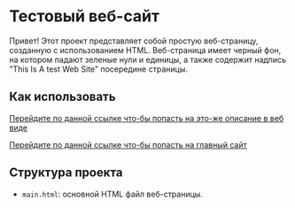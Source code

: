 # Тестовый веб-сайт

Привет! Этот проект представляет собой простую веб-страницу, созданную с использованием HTML. Веб-страница имеет черный фон, на котором падают зеленые нули и единицы, а также содержит надпись "This Is A test Web Site" посередине страницы.

## Как использовать
[Перейдите по данной ссылке что-бы попасть на это-же описание в веб виде](https://nicknameroot.github.io/Test_Web_Site/readme.md)

[Перейдите по данной ссылке что-бы попасть на главный сайт](https://nicknameroot.github.io/Test_Web_Site/main.html)

## Структура проекта

- `main.html`: основной HTML файл веб-страницы.
